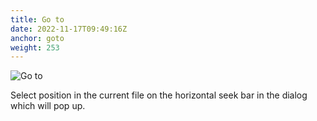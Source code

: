 ```yaml
---
title: Go to
date: 2022-11-17T09:49:16Z
anchor: goto
weight: 253
---
```


![Go to][1]

Select position in the current file on the horizontal seek bar in the
dialog which will pop up.

 [1]: images/Editor-goto.png
